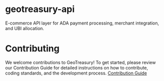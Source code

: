 # geotreasury-api
E-commerce API layer for ADA payment processing, merchant integration, and UBI allocation.

# Contributing
We welcome contributions to GeoTreasury! To get started, please review our Contribution Guide for detailed instructions on how to contribute, coding standards, and the development process.
[Contribution Guide](https://github.com/GeoTreasury/.github/blob/main/CONTRIBUTING.md)

